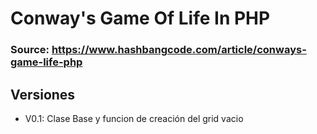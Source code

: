 # Conway's Game Of Life In PHP


### Source: https://www.hashbangcode.com/article/conways-game-life-php

## Versiones

- V0.1: Clase Base y funcion de creación del grid vacio
